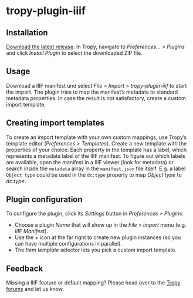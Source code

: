 # tropy-plugin-iiif

## Installation
[Download the latest release](https://github.com/tropy/tropy-plugin-ifff/releases/latest). In Tropy, navigate to *Preferences… > Plugins* and click *Install Plugin* to select the downloaded ZIP file.

## Usage
Download a IIIF manifest und select *File > Import > tropy-plugin-iiif* to start the import. The plugin tries to map the manifest’s metadata to standard metadata properties. In case the result is not satisfactory, create a custom import template.

## Creating import templates
To create an import template with your own custom mappings, use Tropy’s template editor (*Preferences > Templates*). Create a new template with the properties of your choice. Each property in the template has a label, which represents a metadata label of the IIIF manifest. To figure out which labels are available, open the manifest in a IIIF viewer (look for metadata) or search inside the `metadata` array in the `manifest.json` file itself. E.g. a label `Object type` could be used in the `dc:type` property to map *Object type* to *dc:type*.

## Plugin configuration
To configure the plugin, click its *Settings* button in *Preferences > Plugins*:
  - Choose a plugin *Name* that will show up in the *File > import* menu (e.g. *IIIF Manifest*).
  - Use the *+* icon at the far right to create new plugin instances (so you can have multiple configurations in parallel).
  - The *Item template* selector lets you pick a custom import template.

## Feedback
Missing a IIIF feature or default mapping? Please head over to the [Tropy forums](https://forums.tropy.org/) and let us know.
